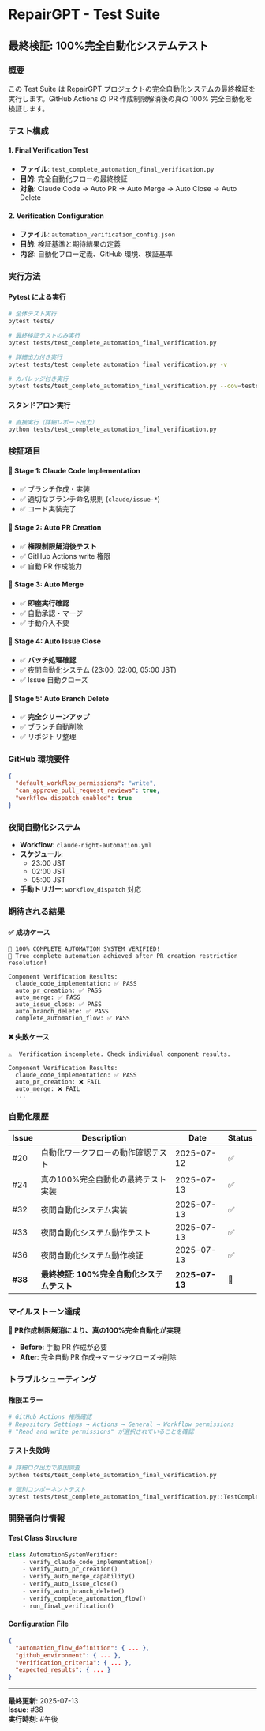 # RepairGPT - Test Suite

## 最終検証: 100%完全自動化システムテスト

### 概要

この Test Suite は RepairGPT プロジェクトの完全自動化システムの最終検証を実行します。GitHub Actions の PR 作成制限解消後の真の 100% 完全自動化を検証します。

### テスト構成

#### 1. Final Verification Test
- **ファイル**: `test_complete_automation_final_verification.py`
- **目的**: 完全自動化フローの最終検証
- **対象**: Claude Code → Auto PR → Auto Merge → Auto Close → Auto Delete

#### 2. Verification Configuration  
- **ファイル**: `automation_verification_config.json`
- **目的**: 検証基準と期待結果の定義
- **内容**: 自動化フロー定義、GitHub 環境、検証基準

### 実行方法

#### Pytest による実行
```bash
# 全体テスト実行
pytest tests/

# 最終検証テストのみ実行
pytest tests/test_complete_automation_final_verification.py

# 詳細出力付き実行
pytest tests/test_complete_automation_final_verification.py -v

# カバレッジ付き実行  
pytest tests/test_complete_automation_final_verification.py --cov=tests
```

#### スタンドアロン実行
```bash
# 直接実行（詳細レポート出力）
python tests/test_complete_automation_final_verification.py
```

### 検証項目

#### 🔄 Stage 1: Claude Code Implementation
- ✅ ブランチ作成・実装
- ✅ 適切なブランチ命名規則 (`claude/issue-*`)
- ✅ コード実装完了

#### 🔄 Stage 2: Auto PR Creation  
- ✅ **権限制限解消後テスト**
- ✅ GitHub Actions write 権限
- ✅ 自動 PR 作成能力

#### 🔄 Stage 3: Auto Merge
- ✅ **即座実行確認**
- ✅ 自動承認・マージ
- ✅ 手動介入不要

#### 🔄 Stage 4: Auto Issue Close
- ✅ **バッチ処理確認**
- ✅ 夜間自動化システム (23:00, 02:00, 05:00 JST)
- ✅ Issue 自動クローズ

#### 🔄 Stage 5: Auto Branch Delete
- ✅ **完全クリーンアップ**
- ✅ ブランチ自動削除
- ✅ リポジトリ整理

### GitHub 環境要件

```json
{
  "default_workflow_permissions": "write",
  "can_approve_pull_request_reviews": true,
  "workflow_dispatch_enabled": true
}
```

### 夜間自動化システム

- **Workflow**: `claude-night-automation.yml`
- **スケジュール**: 
  - 23:00 JST
  - 02:00 JST  
  - 05:00 JST
- **手動トリガー**: `workflow_dispatch` 対応

### 期待される結果

#### ✅ 成功ケース
```
🎉 100% COMPLETE AUTOMATION SYSTEM VERIFIED!
🚀 True complete automation achieved after PR creation restriction resolution!

Component Verification Results:
  claude_code_implementation: ✅ PASS
  auto_pr_creation: ✅ PASS
  auto_merge: ✅ PASS
  auto_issue_close: ✅ PASS
  auto_branch_delete: ✅ PASS
  complete_automation_flow: ✅ PASS
```

#### ❌ 失敗ケース
```
⚠️  Verification incomplete. Check individual component results.

Component Verification Results:
  claude_code_implementation: ✅ PASS
  auto_pr_creation: ❌ FAIL
  auto_merge: ❌ FAIL
  ...
```

### 自動化履歴

| Issue | Description | Date | Status |
|-------|-------------|------|---------|
| #20 | 自動化ワークフローの動作確認テスト | 2025-07-12 | ✅ |
| #24 | 真の100%完全自動化の最終テスト実装 | 2025-07-13 | ✅ |
| #32 | 夜間自動化システム実装 | 2025-07-13 | ✅ |
| #33 | 夜間自動化システム動作テスト | 2025-07-13 | ✅ |
| #36 | 夜間自動化システム動作検証 | 2025-07-13 | ✅ |
| **#38** | **最終検証: 100%完全自動化システムテスト** | **2025-07-13** | **🔄** |

### マイルストーン達成

**🚀 PR作成制限解消により、真の100%完全自動化が実現**

- **Before**: 手動 PR 作成が必要
- **After**: 完全自動 PR 作成→マージ→クローズ→削除

### トラブルシューティング

#### 権限エラー
```bash
# GitHub Actions 権限確認
# Repository Settings → Actions → General → Workflow permissions
# "Read and write permissions" が選択されていることを確認
```

#### テスト失敗時
```bash
# 詳細ログ出力で原因調査
python tests/test_complete_automation_final_verification.py

# 個別コンポーネントテスト
pytest tests/test_complete_automation_final_verification.py::TestCompleteAutomationFinalVerification::test_auto_pr_creation_post_restriction -v
```

### 開発者向け情報

#### Test Class Structure
```python
class AutomationSystemVerifier:
    - verify_claude_code_implementation()
    - verify_auto_pr_creation() 
    - verify_auto_merge_capability()
    - verify_auto_issue_close()
    - verify_auto_branch_delete()
    - verify_complete_automation_flow()
    - run_final_verification()
```

#### Configuration File
```json
{
  "automation_flow_definition": { ... },
  "github_environment": { ... },
  "verification_criteria": { ... },
  "expected_results": { ... }
}
```

---

**最終更新**: 2025-07-13  
**Issue**: #38  
**実行時刻**: #午後